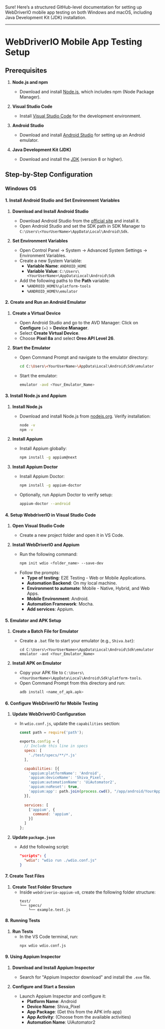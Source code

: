 Sure! Here’s a structured GitHub-level documentation for setting up WebDriverIO mobile app testing on both Windows and macOS, including Java Development Kit (JDK) installation.

---

# WebDriverIO Mobile App Testing Setup

## Prerequisites

1. **Node.js and npm**
   - Download and install [Node.js](https://nodejs.org/), which includes npm (Node Package Manager).

2. **Visual Studio Code**
   - Install [Visual Studio Code](https://code.visualstudio.com/) for the development environment.

3. **Android Studio**
   - Download and install [Android Studio](https://developer.android.com/studio) for setting up an Android emulator.

4. **Java Development Kit (JDK)**
   - Download and install the [JDK](https://www.oracle.com/java/technologies/javase-jdk11-downloads.html) (version 8 or higher).

## Step-by-Step Configuration

### Windows OS

#### 1. Install Android Studio and Set Environment Variables

1. **Download and Install Android Studio**
   - Download Android Studio from the [official site](https://developer.android.com/studio) and install it.
   - Open Android Studio and set the SDK path in SDK Manager to `C:\Users\<YourUserName>\AppData\Local\Android\Sdk`.

2. **Set Environment Variables**
   - Open Control Panel → System → Advanced System Settings → Environment Variables.
   - Create a new System Variable:
     - **Variable Name**: `ANDROID_HOME`
     - **Variable Value**: `C:\Users\<YourUserName>\AppData\Local\Android\Sdk`
   - Add the following paths to the **Path** variable:
     - `%ANDROID_HOME%\platform-tools`
     - `%ANDROID_HOME%\emulator`

#### 2. Create and Run an Android Emulator

1. **Create a Virtual Device**
   - Open Android Studio and go to the AVD Manager: Click on **Configure** (+) > **Device Manager**.
   - Select **Create Virtual Device**.
   - Choose **Pixel 8a** and select **Oreo API Level 26**.

2. **Start the Emulator**
   - Open Command Prompt and navigate to the emulator directory:
     ```bash
     cd C:\Users\<YourUserName>\AppData\Local\Android\Sdk\emulator
     ```
   - Start the emulator:
     ```bash
     emulator -avd <Your_Emulator_Name>
     ```

#### 3. Install Node.js and Appium

1. **Install Node.js**
   - Download and install Node.js from [nodejs.org](https://nodejs.org/). Verify installation:
     ```bash
     node -v
     npm -v
     ```

2. **Install Appium**
   - Install Appium globally:
     ```bash
     npm install -g appium@next
     ```

3. **Install Appium Doctor**
   - Install Appium Doctor:
     ```bash
     npm install -g appium-doctor
     ```
   - Optionally, run Appium Doctor to verify setup:
     ```bash
     appium-doctor --android
     ```

#### 4. Setup WebdriverIO in Visual Studio Code

1. **Open Visual Studio Code**
   - Create a new project folder and open it in VS Code.

2. **Install WebDriverIO and Appium**
   - Run the following command:
     ```bash
     npm init wdio <folder_name> --save-dev
     ```
   - Follow the prompts:
     - **Type of testing**: E2E Testing - Web or Mobile Applications.
     - **Automation Backend**: On my local machine.
     - **Environment to automate**: Mobile - Native, Hybrid, and Web Apps.
     - **Mobile Environment**: Android.
     - **Automation Framework**: Mocha.
     - **Add services**: Appium.

#### 5. Emulator and APK Setup

1. **Create a Batch File for Emulator**
   - Create a `.bat` file to start your emulator (e.g., `Shiva.bat`):
     ```batch
     cd C:\Users\<YourUserName>\AppData\Local\Android\Sdk\emulator
     emulator -avd <Your_Emulator_Name>
     ```

2. **Install APK on Emulator**
   - Copy your APK file to `C:\Users\<YourUserName>\AppData\Local\Android\Sdk\platform-tools`.
   - Open Command Prompt from this directory and run:
     ```bash
     adb install <name_of_apk.apk>
     ```

#### 6. Configure WebDriverIO for Mobile Testing

1. **Update WebDriverIO Configuration**
   - In `wdio.conf.js`, update the `capabilities` section:
     ```javascript
     const path = require('path');

     exports.config = {
       // Include this line in specs
       specs: [
         './test/specs/**/*.js'
       ],

       capabilities: [{
         'appium:platformName': 'Android',
         'appium:deviceName': 'Shiva_Pixel',
         'appium:automationName': 'UiAutomator2',
         'appium:noReset': true,
         'appium:app': path.join(process.cwd(), "/app/android/YourApp.apk")
       }],
       
       services: [
         ['appium', {
           command: 'appium',
         }]
       ]
     };
     ```

2. **Update `package.json`**
   - Add the following script:
     ```json
     "scripts": {
       "wdio": "wdio run ./wdio.conf.js"
     }
     ```

#### 7. Create Test Files

1. **Create Test Folder Structure**
   - Inside `webdriverio-appium-v8`, create the following folder structure:
     ```
     test/
     └── specs/
         └── example.test.js
     ```

#### 8. Running Tests

1. **Run Tests**
   - In the VS Code terminal, run:
     ```bash
     npx wdio wdio.conf.js
     ```

#### 9. Using Appium Inspector

1. **Download and Install Appium Inspector**
   - Search for "Appium Inspector download" and install the `.exe` file.

2. **Configure and Start a Session**
   - Launch Appium Inspector and configure it:
     - **Platform Name**: Android
     - **Device Name**: Shiva_Pixel
     - **App Package**: (Get this from the APK info app)
     - **App Activity**: (Choose from the available activities)
     - **Automation Name**: UiAutomator2
